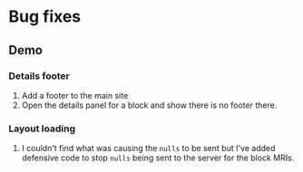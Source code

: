 # Bug fixes

## Demo

### Details footer

1. Add a footer to the main site
1. Open the details panel for a block and show there is no footer there.

### Layout loading

1. I couldn't find what was causing the `nulls` to be sent but I've added defensive code to stop `nulls` being sent to the server for the block MRIs.


